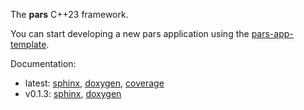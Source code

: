 The **pars** C++23 framework.

You can start developing a new pars application using the [pars-app-template](https://github.com/grobwrk/pars-app-template).

Documentation:

- latest: [sphinx](https://grobwrk.github.io/pars/dev/sphinx), [doxygen](https://grobwrk.github.io/pars/dev/doxygen/html), [coverage](https://grobwrk.github.io/pars/dev/coverage)
- v0.1.3: [sphinx](https://grobwrk.github.io/pars/v0.1.3/sphinx), [doxygen](https://grobwrk.github.io/pars/v0.1.3/doxygen/html)
